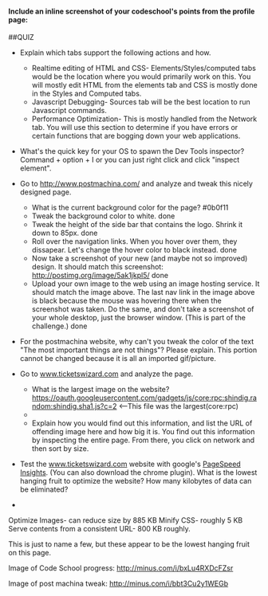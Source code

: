 #### Include an inline screenshot of your codeschool's points from the profile page:

<!-- Modify the Markdown to include your answers. Don't delete the questions! -->

##QUIZ
* Explain which tabs support the following actions and how.
  * Realtime editing of HTML and CSS- Elements/Styles/computed tabs would be the location where you would primarily work on this. You will mostly edit HTML from the elements tab and CSS is mostly done in the Styles and Computed tabs. 
  * Javascript Debugging- Sources tab will be the best location to run Javascript commands. 
  * Performance Optimization- This is mostly handled from the Network tab.  You will use this section to determine if you have errors or certain functions that are bogging down your web applications. 

* What's the quick key for your OS to spawn the Dev Tools inspector? Command + option + I or you can just right click and click "inspect element".

* Go to http://www.postmachina.com/ and analyze and tweak this nicely designed page.
  * What is the current background color for the page? #0b0f11
  * Tweak the background color to white. done 
  * Tweak the height of the side bar that contains the logo.  Shrink it down to 85px. done
  * Roll over the navigation links.  When you hover over them, they dissapear.  Let's change the hover color to black instead. done 
  * Now take a screenshot of your new (and maybe not so improved) design.  It should match this screenshot: http://postimg.org/image/5ak1jkpl5/ done 
  * Upload your own image to the web using an image hosting service.  It should match the image above. The last nav link in the image above is black because the mouse was hovering there when the screenshot was taken. Do the same, and don't take a screenshot of your whole desktop, just the browser window. (This is part of the challenge.) done 

* For the postmachina website, why can't you tweak the color of the text "The most important things are not things"?  Please explain. This portion cannot be changed because it is all an imported gif/picture. 

* Go to www.ticketswizard.com and analyze the page.  
  * What is the largest image on the website? https://oauth.googleusercontent.com/gadgets/js/core:rpc:shindig.random:shindig.sha1.js?c=2 <--This file was the largest(core:rpc)
  * 
  * Explain how you would find out this information, and list the URL of offending image here and how big it is. You find out this information by inspecting the entire page.  From there, you click on network and then sort by size.  

* Test the www.ticketswizard.com website with google's [PageSpeed Insights](http://www.ticketswizard.com/).  (You can also download the chrome plugin).  What is the lowest hanging fruit to optimize the website?  How many kilobytes of data can be eliminated?
* 
Optimize Images- can reduce size by 885 KB
Minify CSS- roughly 5 KB
Serve contents from a consistent URL- 800 KB roughly.

This is just to name a few, but these appear to be the lowest hanging fruit on this page.


Image of Code School progress: http://minus.com/i/bxLu4RXDcFZsr

Image of post machina tweak: http://minus.com/i/bbt3Cu2y1WEGb

